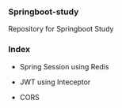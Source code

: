 ### Springboot-study
Repository for Springboot Study

### Index
- Spring Session using Redis
- JWT using Inteceptor

- CORS

